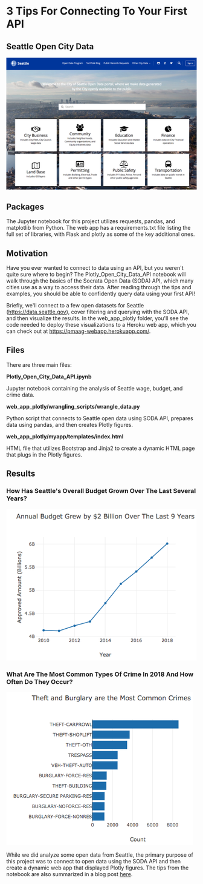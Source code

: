 # 3 Tips For Connecting To Your First API
## Seattle Open City Data

![Seattle Open Data](images/seattle_open_data_header.png "Seattle Open Data")

## Packages

The Jupyter notebook for this project utilizes requests, pandas, and matplotlib from Python. The web app has a requirements.txt file listing the full set of libraries, with Flask and plotly as some of the key additional ones.

## Motivation

Have you ever wanted to connect to data using an API, but you weren't quite sure where to begin? The Plotly_Open_City_Data_API notebook will walk through the basics of the Socrata Open Data (SODA) API, which many cities use as a way to access their data. After reading through the tips and examples, you should be able to confidently query data using your first API!

Briefly, we'll connect to a few open datasets for Seattle (https://data.seattle.gov), cover filtering and querying with the SODA API, and then visualize the results. In the web_app_plotly folder, you'll see the code needed to deploy these visualizations to a Heroku web app, which you can check out at https://pmaag-webapp.herokuapp.com/.

## Files

There are three main files:

**Plotly_Open_City_Data_API.ipynb**

Jupyter notebook containing the analysis of Seattle wage, budget, and crime data.

**web_app_plotly/wrangling_scripts/wrangle_data.py**

Python script that connects to Seattle open data using SODA API, prepares data using pandas, and then creates Plotly figures.

**web_app_plotly/myapp/templates/index.html**

HTML file that utilizes Bootstrap and Jinja2 to create a dynamic HTML page that plugs in the Plotly figures.

## Results

### How Has Seattle's Overall Budget Grown Over The Last Several Years?

![Seattle Budget Growth](images/seattle_budget_growth.png "Seattle Budget Growth")

### What Are The Most Common Types Of Crime In 2018 And How Often Do They Occur?

![Most Common Crimes](images/most_common_crimes.png "Most Common Crimes")

While we did analyze some open data from Seattle, the primary purpose of this project was to connect to open data using the SODA API and then create a dynamic web app that displayed Plotly figures. The tips from the notebook are also summarized in a blog post [here](https://medium.com/@chrispmaag/3-tips-for-connecting-to-your-first-api-d8346fe06aee).

